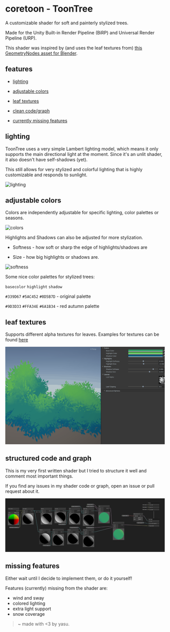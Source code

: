 # coretoon - ToonTree
A customizable shader for soft and painterly stylized trees.

Made for the Unity Built-in Render Pipeline (BiRP) and Universal Render Pipeline (URP).

This shader was inspired by (and uses the leaf textures from) [this GeometryNodes asset for Blender](https://reipart.gumroad.com/l/treeleaves).

## features
- [lighting](#lighting)

- [adjustable colors](#adjustable-colors)

- [leaf textures](#leaf-textures)

- [clean code/graph](#structured-code-and-graph)

- [currently missing features](#missing-features)

## lighting

ToonTree uses a very simple Lambert lighting model, which means it only supports the main directional light at the moment.
Since it's an unlit shader, it also doesn't have self-shadows (yet).

This still allows for very stylized and colorful lighting that is highly customizable and responds to sunlight.

![lighting](/Examples/toonTree_lighting.gif)


## adjustable colors

Colors are independently adjustable for specific lighting, color palettes or seasons.

![colors](/Examples/toonTree_colors.gif)

Highlights and Shadows can also be adjusted for more stylization.

- Softness - how soft or sharp the edge of highlights/shadows are

- Size - how big highlights or shadows are.

![softness](/Examples/toonTree_softness_size.gif)

Some nice color palettes for stylized trees:

`basecolor` `highlight` `shadow`

`#339D67` `#5AC452` `#0D5B7D` - original palette

`#9D3D33` `#FFA34E` `#6A1B34` - red autumn palette


## leaf textures

Supports different alpha textures for leaves. Examples for textures can be found [here](https://github.com/Yasu3D/coretoon-ToonTree/tree/main/Leaf%20Textures)

![alpha](/Examples/toonTree_alpha.gif)

## structured code and graph

This is my very first written shader but I tried to structure it well and comment most important things.

If you find any issues in my shader code or graph, open an issue or pull request about it.

![unity shadergraph](/Examples/toonTree_graph.png)

## missing features

Either wait until I decide to implement them, or do it yourself!

Features (currently) missing from the shader are:

- wind and sway
- colored lighting
- extra light support
- snow coverage

> ~ made with <3 by yasu.
